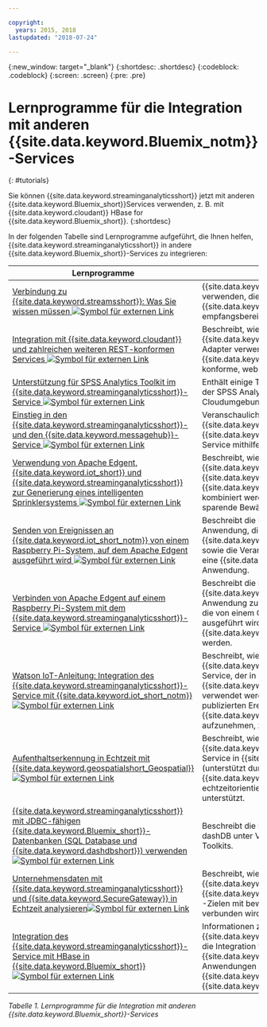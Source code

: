 ```yaml
---

copyright:
  years: 2015, 2018
lastupdated: "2018-07-24"

---
```


<!-- Attribute definitions -->
{:new_window: target="_blank"}
{:shortdesc: .shortdesc}
{:codeblock: .codeblock}
{:screen: .screen}
{:pre: .pre}

# Lernprogramme für die Integration mit anderen {{site.data.keyword.Bluemix_notm}}-Services
{: #tutorials}


Sie können {{site.data.keyword.streaminganalyticsshort}} jetzt mit anderen {{site.data.keyword.Bluemix_short}}Services verwenden, z. B. mit {{site.data.keyword.cloudant}} HBase for {{site.data.keyword.Bluemix_short}}.
{:shortdesc}

In der folgenden Tabelle sind Lernprogramme aufgeführt, die Ihnen helfen, {{site.data.keyword.streaminganalyticsshort}} in andere {{site.data.keyword.Bluemix_short}}-Services zu integrieren:


| Lernprogramme | Beschreibung   |
|----------|--------|
| [Verbindung zu {{site.data.keyword.streamsshort}}: Was Sie wissen müssen ![Symbol für externen Link](../../icons/launch-glyph.svg "Symbol für externen Link")](https://ibm.co/2iDHfFt) | {{site.data.keyword.streamsshort}}-Operatoren verwenden, die für eine Verbindung in {{site.data.keyword.streaminganalyticsshort}} empfangsbereit sind.  |
| [Integration mit {{site.data.keyword.cloudant}} und zahlreichen weiteren REST-konformen Services ![Symbol für externen Link](../../icons/launch-glyph.svg "Symbol für externen Link")](https://developer.ibm.com/streamsdev/docs/integrating-with-cloudant-and-many-other-restful-services/) | Beschreibt, wie man {{site.data.keyword.streamsshort}}-HTTP-Adapter verwendet, um SPL-Anwendungen in {{site.data.keyword.cloudant}} und andere REST-konforme, webbasierte Services zu integrieren. |
| [Unterstützung für SPSS Analytics Toolkit im {{site.data.keyword.streaminganalyticsshort}}-Service ![Symbol für externen Link](../../icons/launch-glyph.svg "Symbol für externen Link")](https://developer.ibm.com/streamsdev/docs/spss-in-bluemix-streaming-analytics-service/) | Enthält einige Tipps zur effizienten Verwendung der SPSS Analytics Toolkit-Operatoren in der Cloudumgebung. |
| [Einstieg in den {{site.data.keyword.streaminganalyticsshort}}- und den {{site.data.keyword.messagehub}}-Service ![Symbol für externen Link](../../icons/launch-glyph.svg "Symbol für externen Link")](https://www.ibm.com/blogs/bluemix/2018/04/get-started-streaming-analytics-message-hub/) |Veranschaulicht die Kommunikation mit {{site.data.keyword.messagehub}} über den {{site.data.keyword.streaminganalyticsshort}}-Service mithilfe des Messaging-Toolkits. |
| [Verwendung von Apache Edgent, {{site.data.keyword.iot_short}} und {{site.data.keyword.streaminganalyticsshort}} zur Generierung eines intelligenten Sprinklersystems ![Symbol für externen Link](../../icons/launch-glyph.svg "Symbol für externen Link")](https://developer.ibm.com/bluemix/2016/06/01/better-analytics-with-apache-quarks/)| Beschreibt, wie Apache Edgent, {{site.data.keyword.streaminganalyticsshort}}, {{site.data.keyword.iot_short}} und andere {{site.data.keyword.Bluemix_short}}-Services kombiniert werden können, um eine Wasser sparende Bewässerungslösung zu entwickeln. |
| [Senden von Ereignissen an {{site.data.keyword.iot_short_notm}} von einem Raspberry Pi-System, auf dem Apache Edgent ausgeführt wird ![Symbol für externen Link](../../icons/launch-glyph.svg "Symbol für externen Link")](https://ibm.co/2BWqMou)| Beschreibt die Erstellung einer Edgent-Anwendung, die Messwerte eines Sensors an {{site.data.keyword.iot_short_notm}} sendet, sowie die Verarbeitung dieser Ereignisse über eine {{site.data.keyword.streamsshort}}-Anwendung.|
| [Verbinden von Apache Edgent auf einem Raspberry Pi-System mit dem {{site.data.keyword.streaminganalyticsshort}}-Service ![Symbol für externen Link](../../icons/launch-glyph.svg "Symbol für externen Link")](https://ibm.co/2BWXjec)| Beschreibt die Erstellung einer {{site.data.keyword.streaminganalyticsshort}}-Anwendung zur Verarbeitung von Ereignissen, die von einem Gerät, auf dem Apache Edgent ausgeführt wird, an {{site.data.keyword.iot_short_notm}} gesendet werden. |
| [Watson IoT-Anleitung: Integration des {{site.data.keyword.streaminganalyticsshort}}-Service mit {{site.data.keyword.iot_short_notm}} ![Symbol für externen Link](../../icons/launch-glyph.svg "Symbol für externen Link")](https://developer.ibm.com/recipes/tutorials/integrate-ibm-streaming-analytics-service-with-watson-iot-platform/)| Beschreibt, wie der {{site.data.keyword.streaminganalyticsshort}}-Service, der in {{site.data.keyword.Bluemix_short}} verfügbar ist, verwendet werden kann, um die von IoT-Geräten publizierten Ereignisse ohne Zeitverzögerung in {{site.data.keyword.iot_short_notm}} aufzunehmen, zu analysieren und zu korrelieren.|
| [Aufenthaltserkennung in Echtzeit mit {{site.data.keyword.geospatialshort_Geospatial}} ![Symbol für externen Link](../../icons/launch-glyph.svg "Symbol für externen Link")](https://developer.ibm.com/bluemix/2016/05/27/real-time-hangout-detection/)	| Beschreibt, wie der {{site.data.keyword.geospatialshort_Geospatial}}-Service in {{site.data.keyword.Bluemix_short}} (unterstützt durch {{site.data.keyword.streaminganalyticsshort}}) echtzeitorientierte Aufenthaltserkennung unterstützt.|
| [{{site.data.keyword.streaminganalyticsshort}} mit JDBC-fähigen {{site.data.keyword.Bluemix_short}}-Datenbanken (SQL Database und {{site.data.keyword.dashdbshort}}) verwenden ![Symbol für externen Link](../../icons/launch-glyph.svg "Symbol für externen Link")](https://developer.ibm.com/bluemix/2016/01/26/streaming-analytics-with-jdbc-enabled-databases/)	| Beschreibt die Integration mit SQL Database und dashDB unter Verwendung des streamsx.jdbc-Toolkits.	|
| [Unternehmensdaten mit {{site.data.keyword.streaminganalyticsshort}} und {{site.data.keyword.SecureGateway}} in Echtzeit analysieren![Symbol für externen Link](../../icons/launch-glyph.svg "Symbol für externen Link")](https://developer.ibm.com/streamsdev/docs/connect-streaming-analytics-to-your-enterprise/) | Beschreibt, wie ein {{site.data.keyword.SecureGateway}}-Tunnel zu {{site.data.keyword.streamsshort}}-Quellen und -Zielen mit bewegten Unternehmensdaten verbunden wird.	|
| [Integration des {{site.data.keyword.streaminganalyticsshort}}-Service mit HBase in {{site.data.keyword.Bluemix_short}} ![Symbol für externen Link](../../icons/launch-glyph.svg "Symbol für externen Link")](https://developer.ibm.com/streamsdev/docs/integrating-streams-biginsights-hbase-service-bluemix/)| Informationen zur Verwendung des {{site.data.keyword.Bluemix_short}}-Toolkits für die Integration von {{site.data.keyword.streaminganalyticsshort}}-Anwendungen mit HBase-Servern in {{site.data.keyword.bigicloudst}} in {{site.data.keyword.Bluemix_short}}.	|

*Tabelle 1. Lernprogramme für die Integration mit anderen {{site.data.keyword.Bluemix_short}}-Services*
